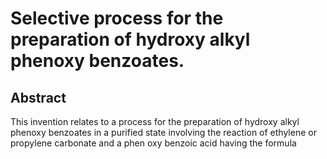 # Selective process for the preparation of hydroxy alkyl phenoxy benzoates.

## Abstract
This invention relates to a process for the preparation of hydroxy alkyl phenoxy benzoates in a purified state involving the reaction of ethylene or propylene carbonate and a phen oxy benzoic acid having the formula